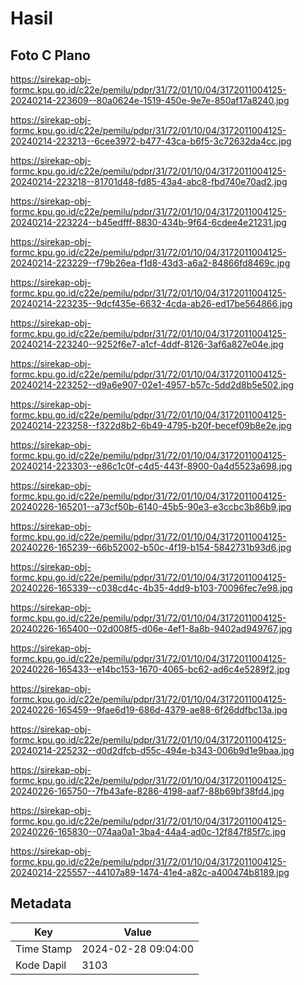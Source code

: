 # Hasil

## Foto C Plano

https://sirekap-obj-formc.kpu.go.id/c22e/pemilu/pdpr/31/72/01/10/04/3172011004125-20240214-223609--80a0624e-1519-450e-9e7e-850af17a8240.jpg

https://sirekap-obj-formc.kpu.go.id/c22e/pemilu/pdpr/31/72/01/10/04/3172011004125-20240214-223213--6cee3972-b477-43ca-b6f5-3c72632da4cc.jpg

https://sirekap-obj-formc.kpu.go.id/c22e/pemilu/pdpr/31/72/01/10/04/3172011004125-20240214-223218--81701d48-fd85-43a4-abc8-fbd740e70ad2.jpg

https://sirekap-obj-formc.kpu.go.id/c22e/pemilu/pdpr/31/72/01/10/04/3172011004125-20240214-223224--b45edfff-8830-434b-9f64-6cdee4e21231.jpg

https://sirekap-obj-formc.kpu.go.id/c22e/pemilu/pdpr/31/72/01/10/04/3172011004125-20240214-223229--f79b26ea-f1d8-43d3-a6a2-84866fd8469c.jpg

https://sirekap-obj-formc.kpu.go.id/c22e/pemilu/pdpr/31/72/01/10/04/3172011004125-20240214-223235--9dcf435e-6632-4cda-ab26-ed17be564866.jpg

https://sirekap-obj-formc.kpu.go.id/c22e/pemilu/pdpr/31/72/01/10/04/3172011004125-20240214-223240--9252f6e7-a1cf-4ddf-8126-3af6a827e04e.jpg

https://sirekap-obj-formc.kpu.go.id/c22e/pemilu/pdpr/31/72/01/10/04/3172011004125-20240214-223252--d9a6e907-02e1-4957-b57c-5dd2d8b5e502.jpg

https://sirekap-obj-formc.kpu.go.id/c22e/pemilu/pdpr/31/72/01/10/04/3172011004125-20240214-223258--f322d8b2-6b49-4795-b20f-becef09b8e2e.jpg

https://sirekap-obj-formc.kpu.go.id/c22e/pemilu/pdpr/31/72/01/10/04/3172011004125-20240214-223303--e86c1c0f-c4d5-443f-8900-0a4d5523a698.jpg

https://sirekap-obj-formc.kpu.go.id/c22e/pemilu/pdpr/31/72/01/10/04/3172011004125-20240226-165201--a73cf50b-6140-45b5-90e3-e3ccbc3b86b9.jpg

https://sirekap-obj-formc.kpu.go.id/c22e/pemilu/pdpr/31/72/01/10/04/3172011004125-20240226-165239--66b52002-b50c-4f19-b154-5842731b93d6.jpg

https://sirekap-obj-formc.kpu.go.id/c22e/pemilu/pdpr/31/72/01/10/04/3172011004125-20240226-165339--c038cd4c-4b35-4dd9-b103-70096fec7e98.jpg

https://sirekap-obj-formc.kpu.go.id/c22e/pemilu/pdpr/31/72/01/10/04/3172011004125-20240226-165400--02d008f5-d06e-4ef1-8a8b-9402ad949767.jpg

https://sirekap-obj-formc.kpu.go.id/c22e/pemilu/pdpr/31/72/01/10/04/3172011004125-20240226-165433--e14bc153-1670-4065-bc62-ad6c4e5289f2.jpg

https://sirekap-obj-formc.kpu.go.id/c22e/pemilu/pdpr/31/72/01/10/04/3172011004125-20240226-165459--9fae6d19-686d-4379-ae88-6f26ddfbc13a.jpg

https://sirekap-obj-formc.kpu.go.id/c22e/pemilu/pdpr/31/72/01/10/04/3172011004125-20240214-225232--d0d2dfcb-d55c-494e-b343-006b9d1e9baa.jpg

https://sirekap-obj-formc.kpu.go.id/c22e/pemilu/pdpr/31/72/01/10/04/3172011004125-20240226-165750--7fb43afe-8286-4198-aaf7-88b69bf38fd4.jpg

https://sirekap-obj-formc.kpu.go.id/c22e/pemilu/pdpr/31/72/01/10/04/3172011004125-20240226-165830--074aa0a1-3ba4-44a4-ad0c-12f847f85f7c.jpg

https://sirekap-obj-formc.kpu.go.id/c22e/pemilu/pdpr/31/72/01/10/04/3172011004125-20240214-225557--44107a89-1474-41e4-a82c-a400474b8189.jpg


## Metadata

| Key        | Value               |
| ---------- | ------------------- |
| Time Stamp | 2024-02-28 09:04:00 |
| Kode Dapil | 3103                |




